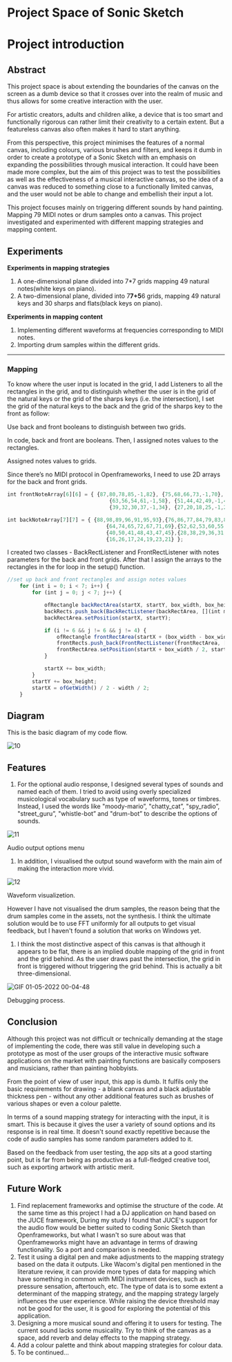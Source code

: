 

# Project Space of Sonic Sketch

# **Project introduction**

## Abstract

This project space is about extending the boundaries of the canvas on the screen as a dumb device so that it crosses over into the realm of music and thus allows for some creative interaction with the user.

For artistic creators, adults and children alike, a device that is too smart and functionally rigorous can rather limit their creativity to a certain extent. But a featureless canvas also often makes it hard to start anything.

From this perspective, this project minimises the features of a normal canvas, including colours, various brushes and filters, and keeps it dumb in order to create a prototype of a Sonic Sketch with an emphasis on expanding the possibilities through musical interaction. It could have been made more complex, but the aim of this project was to test the possibilities as well as the effectiveness of a musical interactive canvas, so the idea of a canvas was reduced to something close to a functionally limited canvas, and the user would not be able to change and embellish their input a lot.

This project focuses mainly on triggering different sounds by hand painting. Mapping 79 MIDI notes or drum samples onto a canvas. This project investigated and experimented with different mapping strategies and mapping content.

## Experiments

**Experiments in mapping strategies**

1. A one-dimensional plane divided into 7*7 grids mapping 49 natural notes(white keys on piano).
2. A two-dimensional plane, divided into 7**7+5**6 grids, mapping 49 natural keys and 30 sharps and flats(black keys on piano).

**Experiments in mapping content**

1. Implementing different waveforms at frequencies corresponding to MIDI notes.
2. Importing drum samples within the different grids.

---

### **Mapping**

To know where the user input is located in the grid, I add Listeners to all the rectangles in the grid, and to distinguish whether the user is in the grid of the natural keys or the grid of the sharps keys (i.e. the intersection), I set the grid of the natural keys to the back and the grid of the sharps key to the front as follow: 

Use back and front booleans to distinguish between two grids.

In code, back and front are booleans. Then, I assigned notes values to the rectangles. 

Assigned notes values to grids.

Since there’s no MIDI protocol in Openframeworks, I need to use 2D arrays for the back and front grids.

```jsx
int frontNoteArray[6][6] = { {87,80,78,85,-1,82}, {75,68,66,73,-1,70},
								 {63,56,54,61,-1,58}, {51,44,42,49,-1,46},
								 {39,32,30,37,-1,34}, {27,20,18,25,-1,22} };

int backNoteArray[7][7] = { {88,98,89,96,91,95,93},{76,86,77,84,79,83,81},
								{64,74,65,72,67,71,69},{52,62,53,60,55,59,57},
								{40,50,41,48,43,47,45},{28,38,29,36,31,35,33},
								{16,26,17,24,19,23,21} };
```

I created two classes - BackRectListener and FrontRectListener with notes parameters for the back and front grids. 
After that I assign the arrays to the rectangles in the for loop in the setup() function.

```jsx
//set up back and front rectangles and assign notes values
	for (int i = 0; i < 7; i++) {
		for (int j = 0; j < 7; j++) {

			ofRectangle backRectArea(startX, startY, box_width, box_height);
			backRects.push_back(BackRectListener(backRectArea, [](int mx, int my) {return true; }, backNoteArray[i][j]));
			backRectArea.setPosition(startX, startY);

			if (i != 6 && j != 6 && j != 4) {
				ofRectangle frontRectArea(startX + (box_width - box_width / 4), startY + (box_width - box_width / 4), box_width / 2, box_width / 2);
				frontRects.push_back(FrontRectListener(frontRectArea, [](int mx, int my) {return true; }, frontNoteArray[i][j]));
				frontRectArea.setPosition(startX + box_width / 2, startY + box_height / 2);
			}

			startX += box_width;
		}
		startY += box_height;
		startX = ofGetWidth() / 2 - width / 2;
	}
```

## Diagram

This is the basic diagram of my code flow.

![10](https://user-images.githubusercontent.com/76624368/166159022-13238575-5ee3-4814-ba5d-97edfcb6fd64.png)


## Features

1. For the optional audio response, I designed several types of sounds and named each of them. I tried to avoid using overly specialized musicological vocabulary such as type of waveforms, tones or timbres. Instead, I used the words like "moody-mario”, "chatty_cat”, "spy_radio”, "street_guru”, "whistle-bot” and "drum-bot” to describe the options of sounds. 


![11](https://user-images.githubusercontent.com/76624368/166159055-f6acced8-f21a-4b2f-9afb-740ba939412f.png)

Audio output options menu

1. In addition, I visualised the output sound waveform with the main aim of making the interaction more vivid. 

![12](https://user-images.githubusercontent.com/76624368/166159056-9bbb1e22-8d53-4cb4-a209-ec03b3ceeede.png)

Waveform visualizetion.

However I have not visualised the drum samples, the reason being that the drum samples come in the assets, not the synthesis. I think the ultimate solution would be to use FFT uniformly for all outputs to get visual feedback, but I haven't found a solution that works on Windows yet.

1. I think the most distinctive aspect of this canvas is that although it appears to be flat, there is an implied double mapping of the grid in front and the grid behind. As the user draws past the intersection, the grid in front is triggered without triggering the grid behind. This is actually a bit three-dimensional.

![GIF 01-05-2022 00-04-48](https://user-images.githubusercontent.com/76624368/166159060-d2ed9777-664e-434c-95c8-2c64b3a7cc12.gif)

Debugging process.


## Conclusion

Although this project was not difficult or technically demanding at the stage of implementing the code, there was still value in developing such a prototype as most of the user groups of the interactive music software applications on the market with painting functions are basically composers and musicians, rather than painting hobbyists.

From the point of view of user input, this app is dumb. It fulfils only the basic requirements for drawing - a blank canvas and a black adjustable thickness pen - without any other additional features such as brushes of various shapes or even a colour palette.

In terms of a sound mapping strategy for interacting with the input, it is smart. This is because it gives the user a variety of sound options and its response is in real time. It doesn't sound exactly repetitive because the code of audio samples has some random parameters added to it.

Based on the feedback from user testing, the app sits at a good starting point, but is far from being as productive as a full-fledged creative tool, such as exporting artwork with artistic merit. 

## Future Work

1. Find replacement frameworks and optimise the structure of the code. At the same time as this project I had a DJ application on hand based on the JUCE framework, During my study I found that JUCE's support for the audio flow would be better suited to coding Sonic Sketch than Openframeworks, but what I wasn't so sure about was that Openframeworks might have an advantage in terms of drawing functionality. So a port and comparison is needed.
2. Test it using a digital pen and make adjustments to the mapping strategy based on the data it outputs. Like Wacom's digital pen mentioned in the literature review, it can provide more types of data for mapping which have something in common with MIDI instrument devices, such as pressure sensation, aftertouch, etc. The type of data is to some extent a determinant of the mapping strategy, and the mapping strategy largely influences the user experience. While raising the device threshold may not be good for the user, it is good for exploring the potential of this application.
3. Designing a more musical sound and offering it to users for testing. The current sound lacks some musicality. Try to think of the canvas as a space, add reverb and delay effects to the mapping strategy. 
4. Add a colour palette and think about mapping strategies for colour data.
5. To be continued... 

